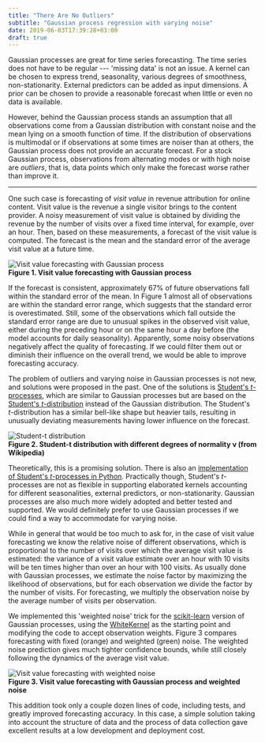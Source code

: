 ```yaml
---
title: "There Are No Outliers"
subtitle: "Gaussian process regression with varying noise"
date: 2019-06-03T17:39:28+03:00
draft: true
---
```


Gaussian processes are great for time series forecasting. The
time series does not have to be regular --- 'missing data' is
not an issue.  A kernel can be chosen to express trend,
seasonality, various degrees of smoothness, non-stationarity.
External predictors can be added as input dimensions. A prior
can be chosen to provide a reasonable forecast when little
or even no data is available.

However, behind the Gaussian process stands an assumption
that all observations come from a Gaussian distribution with
constant noise and the mean lying on a smooth function of time.
If the distribution of observations is multimodal or if
observations at some times are noiser than at others, the
Gaussian process does not provide an accurate forecast. For a
stock Gaussian process, observations from alternating modes or
with high noise are _outliers_, that is, data points which only
make the forecast worse rather than improve it.

-----

One such case is forecasting of _visit value_ in revenue
attribution for online content. Visit value is the revenue
a single visitor brings to the content provider. A noisy
measurement of visit value is obtained by dividing the revenue
by the number of visits over a fixed time interval, for example,
over an hour. Then, based on these measurements, a forecast of
the visit value is computed. The forecast is the mean and the
standard error of the average visit value at a future time.

![Visit value forecasting with Gaussian process](gp-forecast.png)  
**Figure 1. Visit value forecasting with Gaussian process**

If the forecast is consistent, approximately 67% of future
observations fall within the standard error of the mean. In
Figure 1 almost all of observations are within the standard
error range, which suggests that the standard error is
overestimated. Still, some of the observations which fall outside
the standard error range are due to unusual spikes in
the observed visit value, either during the preceding hour or
on the same hour a day before (the model accounts for daily
seasonality). Apparently, some noisy observations negatively
affect the quality of forecasting. If we could filter them out
or diminish their influence on the overall trend, we would be
able to improve forecasting accuracy.

The problem of outliers and varying noise in Gaussian processes
is not new, and solutions were proposed in the past. One of the
solutions is [Student's _t_-processes](https://www.cs.cmu.edu/~andrewgw/tprocess.pdf),
which are similar to Gaussian processes but are based on the
[Student's
_t_-distribution](https://en.wikipedia.org/wiki/Student's_t-distribution)
instead of the Gaussian distribution. The Student's
_t_-distribution has a similar bell-like shape but heavier tails,
resulting in unusually deviating measurements having lower
influence on the forecast.

![Student-t distribution](https://upload.wikimedia.org/wikipedia/commons/thumb/4/41/Student_t_pdf.svg/650px-Student_t_pdf.svg.png)  
**Figure 2. Student-t distribution with different degrees of
normality ν (from Wikipedia)**

Theoretically, this is a promising solution. There is also an
[implementation of Student's _t_-processes in
Python](https://docs.pymc.io/notebooks/GP-TProcess.html).
Practically though, Student's _t_-processes are not as flexible
in supporting elaborated kernels accounting for different
seasonalities, external predictors, or non-stationarity.
Gaussian processes are also much more widely adopted and better
tested and supported. We would definitely prefer to use Gaussian
processes if we could find a way to accommodate for varying noise.

While in general that would be too much to ask for, in the case
of visit value forecasting we know the relative noise of
different observations, which is  proportional to the number
of visits over which the average visit value is estimated:
the variance of a visit value estimate over an hour with 10
visits will be ten times higher than over an hour with 100
visits.  As usually done with Gaussian processes, we estimate
the noise factor by maximizing the likelihood of observations,
but for each observation we divide the factor by the number of
visits. For forecasting, we multiply the observation noise by
the average number of visits per observation.

We implemented this 'weighted noise' trick for the
[scikit-learn](scikit-learn.org) version of Gaussian processes,
using the
[WhiteKernel](https://scikit-learn.org/stable/modules/generated/sklearn.gaussian_process.kernels.WhiteKernel.html)
as the starting point and modifying the code to accept
observation weights. Figure 3 compares forecasting with fixed
(orange) and weighted (green) noise. The weighted noise
prediction gives much tighter confidence bounds, while still
closely following the dynamics of the average visit value.

![Visit value forecasting with weighted noise](weighted-gp-forecast.png)  
**Figure 3. Visit value forecasting with Gaussian process and weighted noise**

This addition took only a couple dozen lines of code, including
tests, and greatly improved forecasting accuracy. In this case,
a simple solution taking into account the structure of data and
the process of data collection gave excellent results at a low
development and deployment cost.
